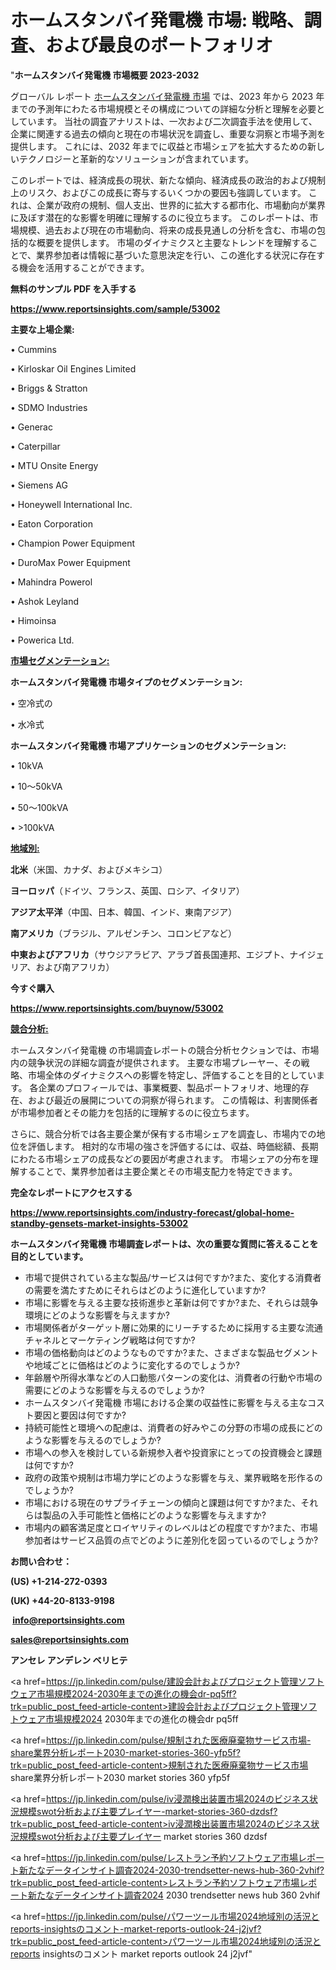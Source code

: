 # ホームスタンバイ発電機 市場: 戦略、調査、および最良のポートフォリオ

"<strong>ホームスタンバイ発電機 市場概要 2023-2032</strong>

グローバル レポート <a href=https://www.reportsinsights.com/sample/53002>ホームスタンバイ発電機 市場</a> では、2023 年から 2023 年までの予測年にわたる市場規模とその構成についての詳細な分析と理解を必要としています。 当社の調査アナリストは、一次および二次調査手法を使用して、企業に関連する過去の傾向と現在の市場状況を調査し、重要な洞察と市場予測を提供します。 これには、2032 年までに収益と市場シェアを拡大​​するための新しいテクノロジーと革新的なソリューションが含まれています。

このレポートでは、経済成長の現状、新たな傾向、経済成長の政治的および規制上のリスク、およびこの成長に寄与するいくつかの要因も強調しています。 これは、企業が政府の規制、個人支出、世界的に拡大する都市化、市場動向が業界に及ぼす潜在的な影響を明確に理解するのに役立ちます。 このレポートは、市場規模、過去および現在の市場動向、将来の成長見通しの分析を含む、市場の包括的な概要を提供します。 市場のダイナミクスと主要なトレンドを理解することで、業界参加者は情報に基づいた意思決定を行い、この進化する状況に存在する機会を活用することができます。

<strong><b>無料のサンプル PDF を入手する</b></strong>

<a href=https://www.reportsinsights.com/sample/53002><strong><u>https://www.reportsinsights.com/sample/53002</u></strong></a>

<strong>主要な上場企業:</strong>

• Cummins

• Kirloskar Oil Engines Limited

• Briggs & Stratton

• SDMO Industries

• Generac

• Caterpillar

• MTU Onsite Energy

• Siemens AG

• Honeywell International  Inc.

• Eaton Corporation

• Champion Power Equipment

• DuroMax Power Equipment

• Mahindra Powerol

• Ashok Leyland

• Himoinsa

• Powerica Ltd.

<strong><u>市場セグメンテーション</u></strong><strong><u>:</u></strong>

<strong>ホームスタンバイ発電機 市場タイプのセグメンテーション:</strong>

• 空冷式の

• 水冷式

<strong>ホームスタンバイ発電機 市場アプリケーションのセグメンテーション:</strong>

• 10kVA

• 10～50kVA

• 50～100kVA

• >100kVA

<strong><u>地域別</u></strong><strong><u>:</u></strong>

<strong>北米</strong>（米国、カナダ、およびメキシコ）

<strong>ヨーロッパ</strong>（ドイツ、フランス、英国、ロシア、イタリア）

<strong>アジア太平洋</strong>（中国、日本、韓国、インド、東南アジア）

<strong>南アメリカ</strong>（ブラジル、アルゼンチン、コロンビアなど）

<strong>中東およびアフリカ</strong>（サウジアラビア、アラブ首長国連邦、エジプト、ナイジェリア、および南アフリカ）

<strong>今すぐ購入</strong>

<a href=https://www.reportsinsights.com/buynow/53002><strong><u>https://www.reportsinsights.com/buynow/53002</u></strong></a>

<strong><u>競合分析:</u></strong>

ホームスタンバイ発電機 の市場調査レポートの競合分析セクションでは、市場内の競争状況の詳細な調査が提供されます。 主要な市場プレーヤー、その戦略、市場全体のダイナミクスへの影響を特定し、評価することを目的としています。 各企業のプロフィールでは、事業概要、製品ポートフォリオ、地理的存在、および最近の展開についての洞察が得られます。 この情報は、利害関係者が市場参加者とその能力を包括的に理解するのに役立ちます。

さらに、競合分析では各主要企業が保有する市場シェアを調査し、市場内での地位を評価します。 相対的な市場の強さを評価するには、収益、時価総額、長期にわたる市場シェアの成長などの要因が考慮されます。 市場シェアの分布を理解することで、業界参加者は主要企業とその市場支配力を特定できます。

<strong>完全なレポートにアクセスする</strong>

<a href=https://www.reportsinsights.com/industry-forecast/global-home-standby-gensets-market-insights-53002><strong><u><b>https://www.reportsinsights.com/industry-forecast/global-home-standby-gensets-market-insights-53002</b></u></strong></a>

<strong><b>ホームスタンバイ発電機 市場調査レポートは、次の重要な質問に答えることを目的としています。</b></strong>
<ul>
  <li>市場で提供されている主な製品/サービスは何ですか?また、変化する消費者の需要を満たすためにそれらはどのように進化していますか?</li>
  <li>市場に影響を与える主要な技術進歩と革新は何ですか?また、それらは競争環境にどのような影響を与えますか?</li>
  <li>市場関係者がターゲット層に効果的にリーチするために採用する主要な流通チャネルとマーケティング戦略は何ですか?</li>
  <li>市場の価格動向はどのようなものですか?また、さまざまな製品セグメントや地域ごとに価格はどのように変化するのでしょうか?</li>
  <li>年齢層や所得水準などの人口動態パターンの変化は、消費者の行動や市場の需要にどのような影響を与えるのでしょうか?</li>
  <li>ホームスタンバイ発電機 市場における企業の収益性に影響を与える主なコスト要因と要因は何ですか?</li>
  <li>持続可能性と環境への配慮は、消費者の好みやこの分野の市場の成長にどのような影響を与えるのでしょうか?</li>
  <li>市場への参入を検討している新規参入者や投資家にとっての投資機会と課題は何ですか?</li>
  <li>政府の政策や規制は市場力学にどのような影響を与え、業界戦略を形作るのでしょうか?</li>
  <li>市場における現在のサプライチェーンの傾向と課題は何ですか?また、それらは製品の入手可能性と価格にどのような影響を与えますか?</li>
  <li>市場内の顧客満足度とロイヤリティのレベルはどの程度ですか?また、市場参加者はサービス品質の点でどのように差別化を図っているのでしょうか?</li>
</ul>
<strong>お問い合わせ：</strong>

<strong>(US) +1-214-272-0393</strong>

<strong>(UK) +44-20-8133-9198</strong>

<strong> </strong><a href=info@reportsinsights.com><strong><u>info@reportsinsights.com</u></strong></a>

<a href=sales@reportsinsights.com><strong><u>sales@reportsinsights.com</u></strong></a>

<strong>アンセレ アンデレン ベリヒテ</strong>

<a href=https://jp.linkedin.com/pulse/建設会計およびプロジェクト管理ソフトウェア市場規模2024-2030年までの進化の機会dr-pq5ff?trk=public_post_feed-article-content>建設会計およびプロジェクト管理ソフトウェア市場規模2024 2030年までの進化の機会dr pq5ff</a>

<a href=https://jp.linkedin.com/pulse/規制された医療廃棄物サービス市場-share業界分析レポート2030-market-stories-360-yfp5f?trk=public_post_feed-article-content>規制された医療廃棄物サービス市場 share業界分析レポート2030 market stories 360 yfp5f</a>

<a href=https://jp.linkedin.com/pulse/iv浸潤検出装置市場2024のビジネス状況規模swot分析および主要プレイヤー-market-stories-360-dzdsf?trk=public_post_feed-article-content>iv浸潤検出装置市場2024のビジネス状況規模swot分析および主要プレイヤー market stories 360 dzdsf</a>

<a href=https://jp.linkedin.com/pulse/レストラン予約ソフトウェア市場レポート新たなデータインサイト調査2024-2030-trendsetter-news-hub-360-2vhif?trk=public_post_feed-article-content>レストラン予約ソフトウェア市場レポート新たなデータインサイト調査2024 2030 trendsetter news hub 360 2vhif</a>

<a href=https://jp.linkedin.com/pulse/パワーツール市場2024地域別の活況とreports-insightsのコメント-market-reports-outlook-24-j2jvf?trk=public_post_feed-article-content>パワーツール市場2024地域別の活況とreports insightsのコメント market reports outlook 24 j2jvf</a>"
